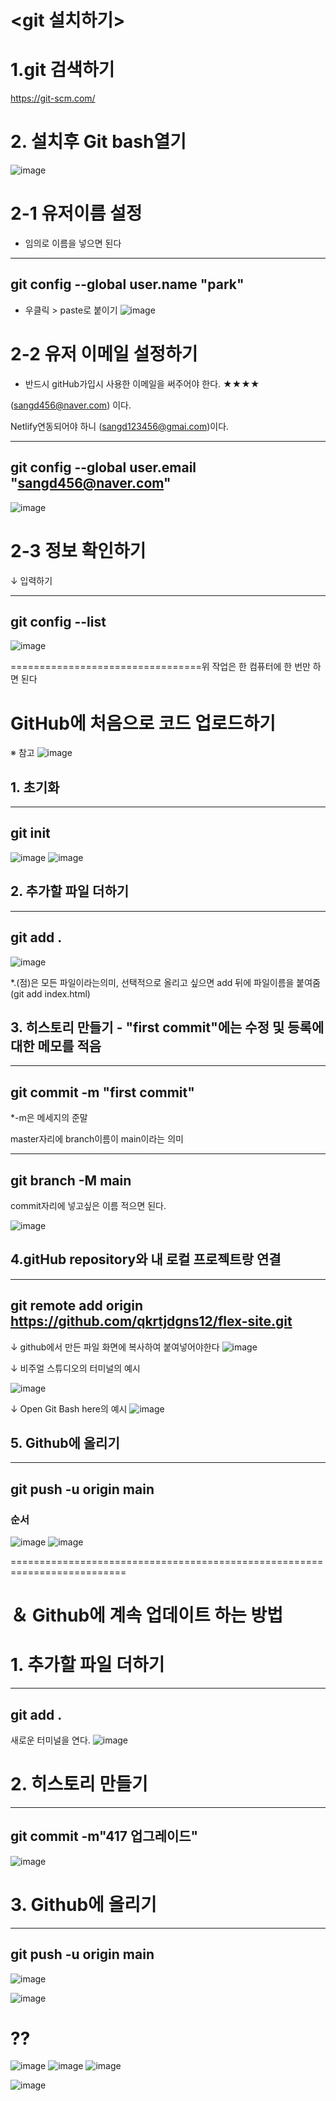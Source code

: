 # <git 설치하기>
# 1.git 검색하기 
https://git-scm.com/

# 2. 설치후 Git bash열기 
![image](https://github.com/qkrtjdgns12/spline-memo/assets/163283968/51a170f5-ba65-43e5-87d7-703dd96559ce)

# 2-1 유저이름 설정
- 임의로 이름을 넣으면 된다


---
git config --global user.name "park"
---


* 우클릭 > paste로 붙이기
![image](https://github.com/qkrtjdgns12/spline-memo/assets/163283968/56be2799-65b0-4828-8286-f87b50a1cf8b)


# 2-2 유저 이메일 설정하기
- 반드시 gitHub가입시 사용한 이메일을 써주어야 한다. ★★★★

(sangd456@naver.com) 이다.

Netlify연동되어야 하니 (sangd123456@gmai.com)이다.

---
git config --global user.email "sangd456@naver.com"
---

![image](https://github.com/qkrtjdgns12/spline-memo/assets/163283968/6a813935-5e24-4d5b-bd08-1203ce010d77)


# 2-3 정보 확인하기

↓ 입력하기

---
git config --list
---

![image](https://github.com/qkrtjdgns12/spline-memo/assets/163283968/170e57d6-84d2-4467-be8f-7320684f3a49)


=================================위 작업은 한 컴퓨터에 한 번만 하면 된다

# GitHub에 처음으로 코드 업로드하기

※ 참고
![image](https://github.com/qkrtjdgns12/spline-memo/assets/163283968/14f6ee6e-c7a1-4a74-bc71-dffb6b62c269)

## 1. 초기화

 ---
 git init
 ---
 
 ![image](https://github.com/qkrtjdgns12/spline-memo/assets/163283968/a9b7e8c9-7dcb-422b-8757-8d797e2499f5)
![image](https://github.com/qkrtjdgns12/spline-memo/assets/163283968/66ab2e1e-f0bb-4680-b00b-f5c4145b9426)

## 2. 추가할 파일 더하기

 ---
 git add .
 ---
![image](https://github.com/qkrtjdgns12/spline-memo/assets/163283968/8c4fa614-9190-46bf-95cf-64110001f68f)



*.(점)은 모든 파일이라는의미, 선택적으로 올리고 싶으면 add 뒤에 파일이름을 붙여줌 (git add index.html)

## 3. 히스토리 만들기 - "first commit"에는 수정 및 등록에 대한 메모를 적음

 ---
 git commit -m "first commit"
 ---
 *-m은 메세지의 준말
 

master자리에 branch이름이 main이라는 의미

 ---
 git branch -M main
 ---
 
commit자리에 넣고싶은 이름 적으면 된다.

![image](https://github.com/qkrtjdgns12/spline-memo/assets/163283968/ad6b46b7-50ec-4d5b-8120-941e8b3639ef)


## 4.gitHub repository와 내 로컬 프로젝트랑 연결

---
git remote add origin https://github.com/qkrtjdgns12/flex-site.git
---

↓ github에서 만든 파일 화면에 복사하여 붙여넣어야한다
![image](https://github.com/qkrtjdgns12/spline-memo/assets/163283968/9378e83f-6dd9-4903-b23e-3ddfb6adae49)


↓ 비주얼 스튜디오의 터미널의 예시

![image](https://github.com/qkrtjdgns12/spline-memo/assets/163283968/d8df1220-dad3-4964-a614-4b2b4533f037)

↓ Open Git Bash here의 예시
![image](https://github.com/qkrtjdgns12/spline-memo/assets/163283968/7c6a7567-1d54-4bdf-969d-7909e4ef4d1c)


## 5. Github에 올리기

---
git push -u origin main
---


### 순서
![image](https://github.com/qkrtjdgns12/spline-memo/assets/163283968/4a3feaa4-29b6-4302-b3ca-067ebd48c8f1)
![image](https://github.com/qkrtjdgns12/spline-memo/assets/163283968/a3e4911b-9a5f-46eb-ad77-ac89e84988bc)




==========================================================================
# ＆ Github에 계속 업데이트 하는 방법 

# 1. 추가할 파일 더하기 

---
git add .
---

새로운 터미널을 연다.
![image](https://github.com/qkrtjdgns12/spline-memo/assets/163283968/16f5c61b-c887-4595-a14b-758b047f8bda)


# 2. 히스토리 만들기

---
git commit -m"417 업그레이드"
---

![image](https://github.com/qkrtjdgns12/spline-memo/assets/163283968/84339910-04a4-44b0-94fe-2e6a66c658ed)


# 3. Github에 올리기

---
git push -u origin main
---

![image](https://github.com/qkrtjdgns12/spline-memo/assets/163283968/137d35b3-b8de-49be-9439-c582026a0083)

![image](https://github.com/qkrtjdgns12/spline-memo/assets/163283968/4b627891-8f2f-4814-be7c-514b46212506)


# ??
![image](https://github.com/qkrtjdgns12/spline-memo/assets/163283968/593b1785-eb46-4b5b-8bb2-5219723d61f8)
![image](https://github.com/qkrtjdgns12/spline-memo/assets/163283968/e1cd1d0d-3e89-4f2c-9a55-6be04edf5afc)
![image](https://github.com/qkrtjdgns12/spline-memo/assets/163283968/06ce6e6d-9428-4e71-8f35-0d5f2a68e2ef)

![image](https://github.com/qkrtjdgns12/spline-memo/assets/163283968/90de54ab-50fe-4fd4-a13c-a28697024a17)






 
